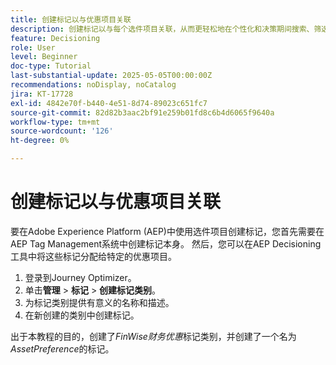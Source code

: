 ```yaml
---
title: 创建标记以与优惠项目关联
description: 创建标记以与每个选件项目关联，从而更轻松地在个性化和决策期间搜索、筛选和应用规则或策略。
feature: Decisioning
role: User
level: Beginner
doc-type: Tutorial
last-substantial-update: 2025-05-05T00:00:00Z
recommendations: noDisplay, noCatalog
jira: KT-17728
exl-id: 4842e70f-b440-4e51-8d74-89023c651fc7
source-git-commit: 82d82b3aac2bf91e259b01fd8c6b4d6065f9640a
workflow-type: tm+mt
source-wordcount: '126'
ht-degree: 0%

---
```


# 创建标记以与优惠项目关联

要在Adobe Experience Platform (AEP)中使用选件项目创建标记，您首先需要在AEP Tag Management系统中创建标记本身。 然后，您可以在AEP Decisioning工具中将这些标记分配给特定的优惠项目。

1. 登录到Journey Optimizer。
1. 单击&#x200B;**管理** > **标记** > **创建标记类别**。
1. 为标记类别提供有意义的名称和描述。
1. 在新创建的类别中创建标记。

出于本教程的目的，创建了&#x200B;_FinWise财务优惠_&#x200B;标记类别，并创建了一个名为&#x200B;_AssetPreference_&#x200B;的标记。
